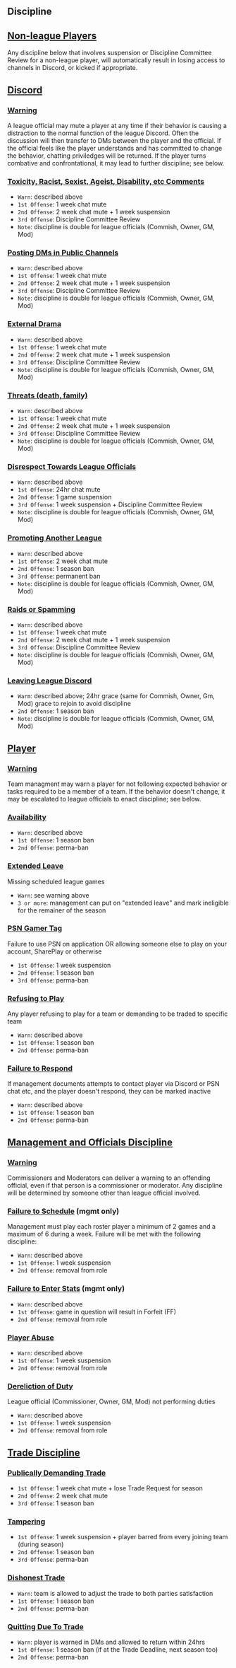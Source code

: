 ## Discipline

## [Non-league Players](#non-league-players)
Any discipline below that involves suspension or Discipline Committee Review for a non-league player, will automatically result in losing access to channels in Discord, or kicked if appropriate.

## [Discord](#discord-discipline)

### [Warning](#discord-warning)
A league official may mute a player at any time if their behavior is causing a distraction to the normal function of the league Discord. Often the discussion will then transfer to DMs between the player and the official. If the official feels like the player understands and has committed to change the behavior, chatting priviledges will be returned. If the player turns combative and confrontational, it may lead to further discipline; see below.

### [Toxicity, Racist, Sexist, Ageist, Disability, etc Comments](#toxicity)
- `Warn`: described above
- `1st Offense`: 1 week chat mute
- `2nd Offense`: 2 week chat mute + 1 week suspension
- `3rd Offense`: Discipline Committee Review
- `Note`: discipline is double for league officials (Commish, Owner, GM, Mod)

### [Posting DMs in Public Channels](#post-dms-in-public)
- `Warn`: described above
- `1st Offense`: 1 week chat mute
- `2nd Offense`: 2 week chat mute + 1 week suspension
- `3rd Offense`: Discipline Committee Review
- `Note`: discipline is double for league officials (Commish, Owner, GM, Mod)

### [External Drama](#external-drama)
- `Warn`: described above
- `1st Offense`: 1 week chat mute
- `2nd Offense`: 2 week chat mute + 1 week suspension
- `3rd Offense`: Discipline Committee Review
- `Note`: discipline is double for league officials (Commish, Owner, GM, Mod)

### [Threats (death, family)](#threats)
- `Warn`: described above
- `1st Offense`: 1 week chat mute
- `2nd Offense`: 2 week chat mute + 1 week suspension
- `3rd Offense`: Discipline Committee Review
- `Note`: discipline is double for league officials (Commish, Owner, GM, Mod)

### [Disrespect Towards League Officials](#disrespect)
- `Warn`: described above
- `1st Offense`: 24hr chat mute
- `2nd Offense`: 1 game suspension
- `3rd Offense`: 1 week suspension + Discipline Committee Review
- `Note`: discipline is double for league officials (Commish, Owner, GM, Mod)

### [Promoting Another League](#promoting-another-league)
- `Warn`: described above
- `1st Offense`: 2 week chat mute
- `2nd Offense`: 1 season ban
- `3rd Offense`: permanent ban
- `Note`: discipline is double for league officials (Commish, Owner, GM, Mod)

### [Raids or Spamming](#raids-or-spamming)
- `Warn`: described above
- `1st Offense`: 1 week chat mute
- `2nd Offense`: 2 week chat mute + 1 week suspension
- `3rd Offense`: Discipline Committee Review
- `Note`: discipline is double for league officials (Commish, Owner, GM, Mod)

### [Leaving League Discord](#leaving-discord)
- `Warm`: described above; 24hr grace (same for Commish, Owner, Gm, Mod) grace to rejoin to avoid discipline
- `2nd Offense`: 1 season ban
- `Note`: discipline is double for league officials (Commish, Owner, GM, Mod)

## [Player](#player-discipline)

### [Warning](#player-warning)
Team managment may warn a player for not following expected behavior or tasks required to be a member of a team. If the behavior doesn't change, it may be escalated to league officials to enact discipline; see below.

### [Availability](#availability)
- `Warn`: described above
- `1st Offense`: 1 season ban
- `2nd Offense`: perma-ban

### [Extended Leave](#extended-leave)
Missing scheduled league games
- `Warn`: see warning above
- `3 or more`: management can put on "extended leave" and mark ineligible for the remainer of the season

### [PSN Gamer Tag](#psn-gamer-tag)
Failure to use PSN on application OR allowing someone else to play on your account, SharePlay or otherwise
- `1st Offense`: 1 week suspension
- `2nd Offense`: 1 season ban
- `3rd Offense`: perma-ban

### [Refusing to Play](#refusing-to-play)
Any player refusing to play for a team or demanding to be traded to specific team
- `Warn`: described above
- `1st Offense`: 1 season ban
- `2nd Offense`: perma-ban

### [Failure to Respond](#failure-to-respond)
If management documents attempts to contact player via Discord or PSN chat etc, and the player doesn't respond, they can be marked inactive
- `Warn`: described above
- `1st Offense`: 1 season ban
- `2nd Offense`: perma-ban

## [Management and Officials Discipline](#management-and-officials-discipline)

### [Warning](#management-and-officials-warning)
Commissioners and Moderators can deliver a warning to an offending official, even if that person is a commissioner or moderator. Any discipline will be determined by someone other than league official involved.

### [Failure to Schedule](#failure-to-schedule) (mgmt only)
Management must play each roster player a minimum of 2 games and a maximum of 6 during a week. Failure will be met with the following discipline:
- `Warn`: described above
- `1st Offense`: 1 week suspension
- `2nd Offense`: removal from role

### [Failure to Enter Stats](#failure-to-enter-stats) (mgmt only)
- `Warn`: described above
- `1st Offense`: game in question will result in Forfeit (FF)
- `2nd Offense`: removal from role

### [Player Abuse](#player-abuse)
- `Warn`: described above
- `1st Offense`: 1 week suspension
- `2nd Offense`: removal from role

### [Dereliction of Duty](#dereliction-of-duty)
League official (Commissioner, Owner, GM, Mod) not performing duties
- `Warn`: described above
- `1st Offense`: 1 week suspension
- `2nd Offense`: removal from role

## [Trade Discipline](#trade-discipline)

### [Publically Demanding Trade](#publically-demanding-trade)
- `1st Offense`: 1 week chat mute + lose Trade Request for season
- `2nd Offense`: 2 week chat mute
- `3rd Offense`: 1 season ban

### [Tampering](#tampering)
- `1st Offense`: 1 week suspension + player barred from every joining team (during season)
- `2nd Offense`: 1 season ban
- `3rd Offense`: perma-ban

### [Dishonest Trade](#dishonest-trade)
- `Warn`: team is allowed to adjust the trade to both parties satisfaction
- `1st Offense`: 1 season ban
- `2nd Offense`: perma-ban

### [Quitting Due To Trade](#quitting-due-to-trade)
- `Warn`: player is warned in DMs and allowed to return within 24hrs
- `1st Offense`: 1 season ban (if at the Trade Deadline, next season too)
- `2nd Offense`: perma-ban
